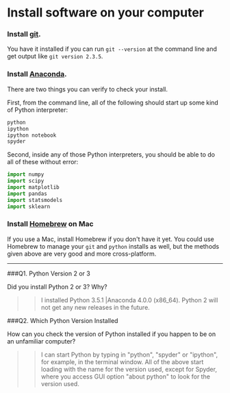 # Install software on your computer


### Install [git](http://git-scm.com/).

You have it installed if you can run `git --version` at the command
line and get output like `git version 2.3.5`.


### Install [Anaconda](http://continuum.io/downloads).

There are two things you can verify to check your install.

First, from the command line, all of the following should start up
some kind of Python interpreter:

```bash
python
ipython
ipython notebook
spyder
```

Second, inside any of those Python interpreters, you should be able to
do all of these without error:

```python
import numpy
import scipy
import matplotlib
import pandas
import statsmodels
import sklearn
```

### Install [Homebrew](http://brew.sh/) on Mac

If you use a Mac, install Homebrew if you don't
have it yet. You could use Homebrew to manage your `git` and `python`
installs as well, but the methods given above are very good and more
cross-platform.

---

###Q1. Python Version 2 or 3

Did you install Python 2 or 3? Why?  

> > I installed Python 3.5.1 |Anaconda 4.0.0 (x86_64). Python 2 will not get any new releases in the future.

###Q2. Which Python Version Installed   

How can you check the version of Python installed if you happen to be on an unfamiliar computer?

> > I can start Python by typing in "python", "spyder" or "ipython", for example, in the terminal window. All of the above start loading with the name for the version used, except for Spyder, where you access GUI option "about python" to look for the version used.

 


